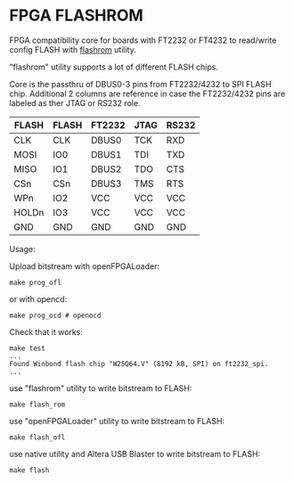 # FPGA FLASHROM

FPGA compatibility core for boards with FT2232 or FT4232
to read/write config FLASH with
[flashrom](https://www.flashrom.org/Flashrom) utility.

"flashrom" utility supports a lot of different FLASH chips.

Core is the passthru of DBUS0-3 pins from FT2232/4232 to
SPI FLASH chip. Additional 2 columns are reference in case
the FT2232/4232 pins are labeled as ther JTAG or RS232 role.

| FLASH | FLASH | FT2232 | JTAG | RS232 |
|-------|-------|--------|------|-------|
| CLK   |  CLK  | DBUS0  | TCK  |  RXD  |
| MOSI  |  IO0  | DBUS1  | TDI  |  TXD  |
| MISO  |  IO1  | DBUS2  | TDO  |  CTS  |
| CSn   |  CSn  | DBUS3  | TMS  |  RTS  |
| WPn   |  IO2  |  VCC   | VCC  |  VCC  |
| HOLDn |  IO3  |  VCC   | VCC  |  VCC  |
| GND   |  GND  |  GND   | GND  |  GND  |

Usage:

Upload bitstream with openFPGALoader:

    make prog_ofl

or with opencd:

    make prog_ocd # openocd

Check that it works:

    make test
    ...
    Found Winbond flash chip "W25Q64.V" (8192 kB, SPI) on ft2232_spi.
    ...

use "flashrom" utility to write bitstream to FLASH:

    make flash_rom

use "openFPGALoader" utility to write bitstream to FLASH:

    make flash_ofl

use native utility and Altera USB Blaster to write bitstream to FLASH:

    make flash
